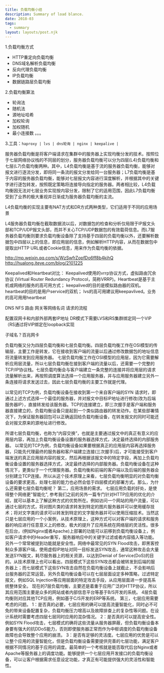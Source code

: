 ```yaml
---
title: 负载均衡小结
description: Summary of load blance.
date: 2018-03
tags:
  - summary
layout: layouts/post.njk
---
```

1.负载均衡方式

- HTTP重定向负载均衡
- DNS域名解析负载均衡
- 反向代理负载均衡
- IP负载均衡
- 数据链路层负载均衡

2.负载均衡算法

- 轮询法
- 随机法
- 源地址哈希
- 加权轮询
- 加权随机
- 最小连接数
。。。

3.工具：`haproxy | lvs | dns轮询 | nginx | keepalive |`

服务器负载均衡是将客户端请求在集群中的服务器上实现均衡分发的技术。按照位于七层网络协议栈的不同层的划分，服务器负载均衡可以分为四层(L4)负载均衡和七层(L7)负载均衡两种。其中，L4负载均衡是基于流的服务器负载均衡，能够对报文进行逐流分发，即将同一条流的报文分发给同一台服务器；L7负载均衡是基于内容的服务器负载均衡，能够对七层报文内容进行深度解析，并根据其中的关键字进行逐包转发，按照既定策略将连接导向指定的服务器。两者相比较，L4负载均衡因无法对七层业务实现按内容分发，限制了它的适用范围，因此L7负载均衡受到了业界的极大重视并日渐成为服务器负载均衡的主流。

L4负载均衡的实现主要有NAT方式和DR方式两种类型，它们适用于不同的应用场景

L4服务器负载均衡在截取数据流以后，对数据包的检查和分析仅局限于IP报文头部和TCP/UDP报文头部，而并不关心TCP/UDP数据包的有效载荷信息。而L7服务器负载均衡则要求负载均衡设备除了支持基于四层的负载均衡以外，还要解析数据包中四层以上的信息，即应用层的信息，例如解析HTTP内容，从而在数据包中提取出HTTP URL或者Cookie信息，用来作为负载均衡的依据。

http://mp.weixin.qq.com/s/WzSwfrZopfDo6ff8b4kihQ
http://hualong.iteye.com/blog/2101225

Keepalived和Heartbeat对比：
Keepalived使用的vrrp协议方式，虚拟路由冗余协议 (Virtual Router Redundancy Protocol，简称VRRP)。Heartbeat是基于主机或网络的服务的高可用方式；
keepalived的目的是模拟路由器的双机。heartbeat的目的是用户service的双机；
lvs的高可用建议用keepavlived。业务的高可用用heartbeat


DNS  NFS  路由 网关等网络名词
请求的流程

配置双网卡和内部外部两套IP地址
DR模式下需要LVS和RS集群绑定同一个VIP（RS通过将VIP绑定在loopback实现

子域名？百兆网卡

负载均衡又分为四层负载均衡和七层负载均衡。四层负载均衡工作在OSI模型的传输层，主要工作是转发，它在接收到客户端的流量以后通过修改数据包的地址信息将流量转发到应用服务器。
七层负载均衡工作在OSI模型的应用层，因为它需要解析应用层流量，所以七层负载均衡在接到客户端的流量以后，还需要一个完整的TCP/IP协议栈。七层负载均衡会与客户端建立一条完整的连接并将应用层的请求流量解析出来，再按照调度算法选择一个应用服务器，并与应用服务器建立另外一条连接将请求发送过去，因此七层负载均衡的主要工作就是代理。


以常见的TCP为例，负载均衡设备在接收到第一个来自客户端的SYN 请求时，即通过上述方式选择一个最佳的服务器，并对报文中目标IP地址进行修改(改为后端服务器IP），直接转发给该服务器。TCP的连接建立，即三次握手是客户端和服务器直接建立的，负载均衡设备只是起到一个类似路由器的转发动作。在某些部署情况下，为保证服务器回包可以正确返回给负载均衡设备，在转发报文的同时可能还会对报文原来的源地址进行修改。

所谓七层负载均衡，也称为“内容交换”，也就是主要通过报文中的真正有意义的应用层内容，再加上负载均衡设备设置的服务器选择方式，决定最终选择的内部服务器。
以常见的TCP为例，负载均衡设备如果要根据真正的应用层内容再选择服务器，只能先代理最终的服务器和客户端建立连接(三次握手)后，才可能接受到客户端发送的真正应用层内容的报文，然后再根据该报文中的特定字段，再加上负载均衡设备设置的服务器选择方式，决定最终选择的内部服务器。负载均衡设备在这种情况下，更类似于一个代理服务器。负载均衡和前端的客户端以及后端的服务器会分别建立TCP连接。所以从这个技术原理上来看，七层负载均衡明显的对负载均衡设备的要求更高，处理七层的能力也必然会低于四层模式的部署方式。那么，为什么还需要七层负载均衡呢？
第二，应用场景的需求。
七层应用负载的好处，是使得整个网络更"智能化", 参考我们之前的另外一篇专门针对HTTP应用的优化的介绍，就可以基本上了解这种方式的优势所在。例如访问一个网站的用户流量，可以通过七层的方式，将对图片类的请求转发到特定的图片服务器并可以使用缓存技术；将对文字类的请求可以转发到特定的文字服务器并可以使用压缩技术。当然这只是七层应用的一个小案例，从技术原理上，这种方式可以对客户端的请求和服务器的响应进行任意意义上的修改，极大的提升了应用系统在网络层的灵活性。很多在后台，(例如Nginx或者Apache)上部署的功能可以前移到负载均衡设备上，例如客户请求中的Header重写，服务器响应中的关键字过滤或者内容插入等功能。
另外一个常常被提到功能就是安全性。网络中最常见的SYN Flood攻击，即黑客控制众多源客户端，使用虚假IP地址对同一目标发送SYN攻击，通常这种攻击会大量发送SYN报文，耗尽服务器上的相关资源，以达到Denial of Service(DoS)的目的。从技术原理上也可以看出，四层模式下这些SYN攻击都会被转发到后端的服务器上；而七层模式下这些SYN攻击自然在负载均衡设备上就截止，不会影响后台服务器的正常运营。另外负载均衡设备可以在七层层面设定多种策略，过滤特定报文，例如SQL Injection等应用层面的特定攻击手段，从应用层面进一步提高系统整体安全。
现在的7层负载均衡，主要还是着重于应用广泛的HTTP协议，所以其应用范围主要是众多的网站或者内部信息平台等基于B/S开发的系统。 4层负载均衡则对应其他TCP应用，例如基于C/S开发的ERP等系统。
第三，七层应用需要考虑的问题。
1：是否真的必要，七层应用的确可以提高流量智能化，同时必不可免的带来设备配置复杂，负载均衡压力增高以及故障排查上的复杂性等问题。在设计系统时需要考虑四层七层同时应用的混杂情况。
2：是否真的可以提高安全性。例如SYN Flood攻击，七层模式的确将这些流量从服务器屏蔽，但负载均衡设备本身要有强大的抗DDoS能力，否则即使服务器正常而作为中枢调度的负载均衡设备故障也会导致整个应用的崩溃。
3：是否有足够的灵活度。七层应用的优势是可以让整个应用的流量智能化，但是负载均衡设备需要提供完善的七层功能，满足客户根据不同情况的基于应用的调度。最简单的一个考核就是能否取代后台Nginx或者Apache等服务器上的调度功能。能够提供一个七层应用开发接口的负载均衡设备，可以让客户根据需求任意设定功能，才真正有可能提供强大的灵活性和智能性。
